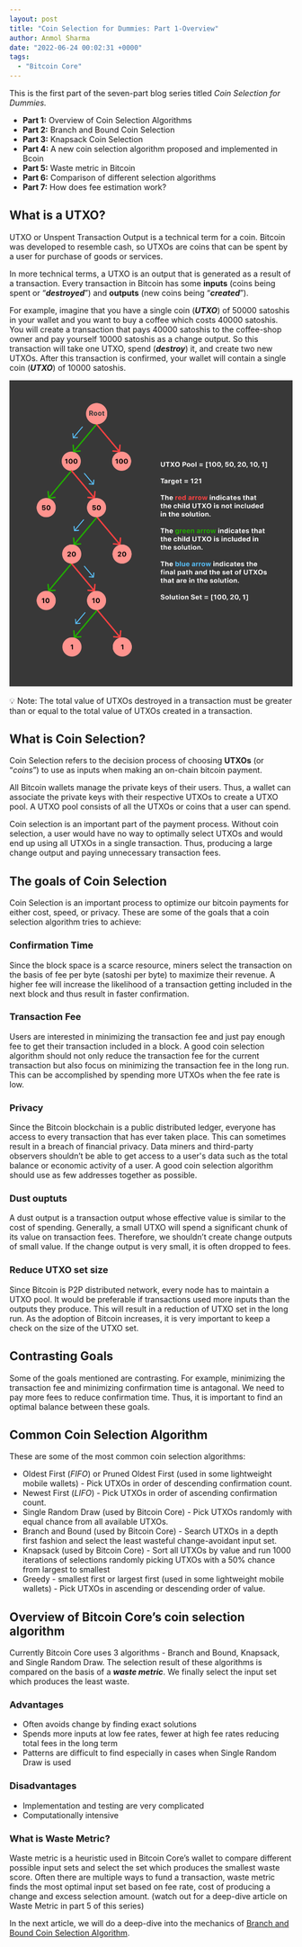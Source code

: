 ```yaml
---
layout: post
title: "Coin Selection for Dummies: Part 1-Overview"
author: Anmol Sharma
date: "2022-06-24 00:02:31 +0000"
tags:
  - "Bitcoin Core"
---
```


This is the first part of the seven-part blog series titled *Coin Selection for Dummies.*

* **Part 1:** Overview of Coin Selection Algorithms
* **Part 2:** Branch and Bound Coin Selection
* **Part 3:** Knapsack Coin Selection
* **Part 4:** A new coin selection algorithm proposed and implemented in Bcoin
* **Part 5:** Waste metric in Bitcoin
* **Part 6:** Comparison of different selection algorithms
* **Part 7:** How does fee estimation work?

## **What is a UTXO?**

UTXO or Unspent Transaction Output is a technical term for a coin. Bitcoin was developed to resemble cash, so UTXOs are coins that can be spent by a user for purchase of goods or services.

In more technical terms, a UTXO is an output that is generated as a result of a transaction. Every transaction in Bitcoin has some **inputs** (coins being spent or “***destroyed***”) and **outputs** (new coins being “***created***”).

For example, imagine that you have a single coin (***UTXO***) of 50000 satoshis in your wallet and you want to buy a coffee which costs 40000 satoshis. You will create a transaction that pays 40000 satoshis to the coffee-shop owner and pay yourself 10000 satoshis as a change output. So this transaction will take one UTXO, spend (***destroy***) it, and create two new UTXOs. After this transaction is confirmed, your wallet will contain a single coin (***UTXO***) of 10000 satoshis.

![img-1](../assets/images/blog_content/img-1.png)


💡 Note: The total value of UTXOs destroyed in a transaction must be greater than or equal to the total value of UTXOs created in a transaction.
  

## **What is Coin Selection?**

Coin Selection refers to the decision process of choosing **UTXOs** (or “*coins*”) to use as inputs when making an on-chain bitcoin payment.

All Bitcoin wallets manage the private keys of their users. Thus, a wallet can associate the private keys with their respective UTXOs to create a UTXO pool. A UTXO pool consists of all the UTXOs or coins that a user can spend.

Coin selection is an important part of the payment process. Without coin selection, a user would have no way to optimally select UTXOs and would end up using all UTXOs in a single transaction. Thus, producing a large change output and paying unnecessary transaction fees.

## **The goals of Coin Selection**

Coin Selection is an important process to optimize our bitcoin payments for either cost, speed, or privacy. These are some of the goals that a coin selection algorithm tries to achieve:

### **Confirmation Time**

Since the block space is a scarce resource, miners select the transaction on the basis of fee per byte (satoshi per byte) to maximize their revenue. A higher fee will increase the likelihood of a transaction getting included in the next block and thus result in faster confirmation.

### **Transaction Fee**

Users are interested in minimizing the transaction fee and just pay enough fee to get their transaction included in a block. A good coin selection algorithm should not only reduce the transaction fee for the current transaction but also focus on minimizing the transaction fee in the long run. This can be accomplished by spending more UTXOs when the fee rate is low.

### **Privacy**

Since the Bitcoin blockchain is a public distributed ledger, everyone has access to every transaction that has ever taken place. This can sometimes result in a breach of financial privacy. Data miners and third-party observers shouldn’t be able to get access to a user's data such as the total balance or economic activity of a user. A good coin selection algorithm should use as few addresses together as possible.

### **Dust ouptuts**

A dust output is a transaction output whose effective value is similar to the cost of spending. Generally, a small UTXO will spend a significant chunk of its value on transaction fees. Therefore, we shouldn’t create change outputs of small value. If the change output is very small, it is often dropped to fees.

### **Reduce UTXO set size**

Since Bitcoin is P2P distributed network, every node has to maintain a UTXO pool. It would be preferable if transactions used more inputs than the outputs they produce. This will result in a reduction of UTXO set in the long run. As the adoption of Bitcoin increases, it is very important to keep a check on the size of the UTXO set.

## **Contrasting Goals**

Some of the goals mentioned are contrasting. For example, minimizing the transaction fee and minimizing confirmation time is antagonal. We need to pay more fees to reduce confirmation time. Thus, it is important to find an optimal balance between these goals.

## **Common Coin Selection Algorithm**

These are some of the most common coin selection algorithms:

* Oldest First (*FIFO*) or Pruned Oldest First (used in some lightweight mobile wallets) - Pick UTXOs in order of descending confirmation count.
* Newest First (*LIFO*) - Pick UTXOs in order of ascending confirmation count.
* Single Random Draw (used by Bitcoin Core) - Pick UTXOs randomly with equal chance from all available UTXOs.
* Branch and Bound (used by Bitcoin Core) - Search UTXOs in a depth first fashion and select the least wasteful change-avoidant input set.
* Knapsack (used by Bitcoin Core) - Sort all UTXOs by value and run 1000 iterations of selections randomly picking UTXOs with a 50% chance from largest to smallest
* Greedy - smallest first or largest first (used in some lightweight mobile wallets) - Pick UTXOs in ascending or descending order of value.

## **Overview of Bitcoin Core’s coin selection algorithm**

Currently Bitcoin Core uses 3 algorithms - Branch and Bound, Knapsack, and Single Random Draw. The selection result of these algorithms is compared on the basis of a ***waste metric***. We finally select the input set which produces the least waste.

### **Advantages**

* Often avoids change by finding exact solutions
* Spends more inputs at low fee rates, fewer at high fee rates reducing total fees in the long term
* Patterns are difficult to find especially in cases when Single Random Draw is used

### **Disadvantages**

* Implementation and testing are very complicated
* Computationally intensive

### **What is Waste Metric?**

Waste metric is a heuristic used in Bitcoin Core’s wallet to compare different possible input sets and select the set which produces the smallest waste score. Often there are multiple ways to fund a transaction, waste metric finds the most optimal input set based on fee rate, cost of producing a change and excess selection amount. (watch out for a deep-dive article on Waste Metric in part 5 of this series)

In the next article, we will do a deep-dive into the mechanics of [Branch and Bound Coin Selection Algorithm](https://blog.summerofbitcoin.org/coin-selection-for-dummies-2/).
